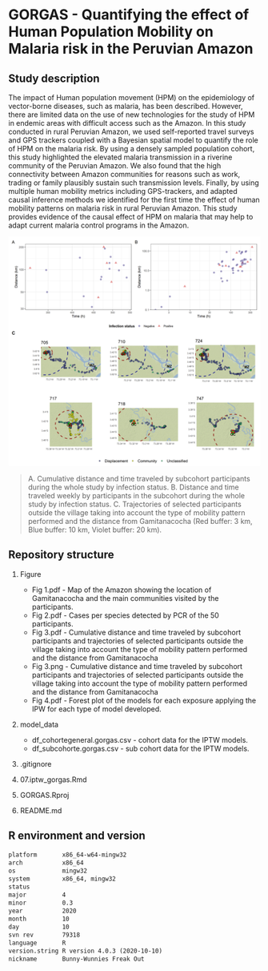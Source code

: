 # GORGAS - Quantifying the effect of Human Population Mobility on Malaria risk in the Peruvian Amazon

## Study description
The impact of Human population movement (HPM) on the epidemiology of vector-borne diseases, such as malaria, has been described. However, there are limited data on the use of new technologies for the study of HPM in endemic areas with difficult access such as the Amazon. In this study conducted in rural Peruvian Amazon, we used self-reported travel surveys and GPS trackers coupled with a Bayesian spatial model to quantify the role of HPM on the malaria risk. By using a densely sampled population cohort, this study highlighted the elevated malaria transmission in a riverine community of the Peruvian Amazon. We also found that the high connectivity between Amazon communities for reasons such as work, trading or family plausibly sustain such transmission levels. Finally, by using multiple human mobility metrics including GPS-trackers, and adapted causal inference methods we identified for the first time the effect of human mobility patterns on malaria risk in rural Peruvian Amazon. This study provides evidence of the causal effect of HPM on malaria that may help to adapt current malaria control programs in the Amazon.

![](https://github.com/healthinnovation/GORGAS/blob/main/Figures/Fig%203.png)

> A. Cumulative distance and time traveled by subcohort participants during the whole study by infection status. B. Distance and time traveled weekly by participants in the subcohort during the whole study by infection status. C. Trajectories of selected participants outside the village taking into account the type of mobility pattern performed and the distance from Gamitanacocha (Red buffer: 3 km, Blue buffer: 10 km, Violet buffer: 20 km).

## Repository structure

1. Figure 
   - Fig 1.pdf - Map of the Amazon showing the location of Gamitanacocha and the main communities visited by the participants. 
   - Fig 2.pdf - Cases per species detected by PCR of the 50 participants. 
   - Fig 3.pdf - Cumulative distance and time traveled by subcohort participants and trajectories of selected participants outside the village taking into account the type of mobility pattern performed and the distance from Gamitanacocha 
   - Fig 3.png - Cumulative distance and time traveled by subcohort participants and trajectories of selected participants outside the village taking into account the type of mobility pattern performed and the distance from Gamitanacocha 
   - Fig 4.pdf - Forest plot of the models for each exposure applying the IPW for each type of model developed. 
   
2. model_data
   - df_cohortegeneral.gorgas.csv - cohort data for the IPTW models.
   - df_subcohorte.gorgas.csv - sub cohort data for the IPTW models.
   
4. .gitignore
5. 07.iptw_gorgas.Rmd
6. GORGAS.Rproj
7. README.md

## R environment and version

```
platform       x86_64-w64-mingw32          
arch           x86_64                      
os             mingw32                     
system         x86_64, mingw32             
status                                     
major          4                           
minor          0.3                         
year           2020                        
month          10                          
day            10                          
svn rev        79318                       
language       R                           
version.string R version 4.0.3 (2020-10-10)
nickname       Bunny-Wunnies Freak Out
```
